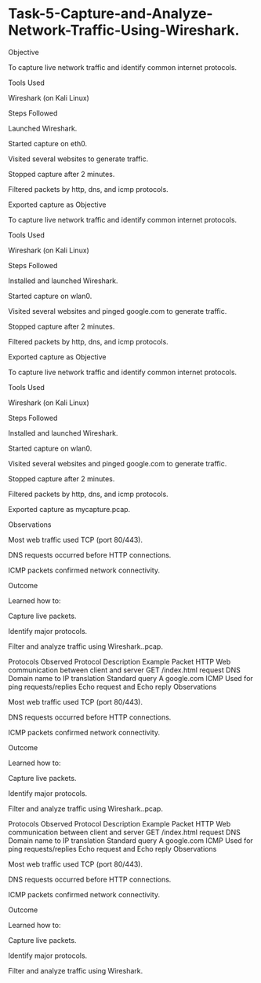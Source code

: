 # Task-5-Capture-and-Analyze-Network-Traffic-Using-Wireshark.

Objective

To capture live network traffic and identify common internet protocols.

Tools Used

Wireshark (on Kali Linux)

Steps Followed

Launched Wireshark.

Started capture on eth0.

Visited several websites to generate traffic.

Stopped capture after 2 minutes.

Filtered packets by http, dns, and icmp protocols.

Exported capture as Objective

To capture live network traffic and identify common internet protocols.

Tools Used

Wireshark (on Kali Linux)

Steps Followed

Installed and launched Wireshark.

Started capture on wlan0.

Visited several websites and pinged google.com to generate traffic.

Stopped capture after 2 minutes.

Filtered packets by http, dns, and icmp protocols.

Exported capture as Objective

To capture live network traffic and identify common internet protocols.

Tools Used

Wireshark (on Kali Linux)

Steps Followed

Installed and launched Wireshark.

Started capture on wlan0.

Visited several websites and pinged google.com to generate traffic.

Stopped capture after 2 minutes.

Filtered packets by http, dns, and icmp protocols.

Exported capture as mycapture.pcap.

Observations

Most web traffic used TCP (port 80/443).

DNS requests occurred before HTTP connections.

ICMP packets confirmed network connectivity.

Outcome

Learned how to:

Capture live packets.

Identify major protocols.

Filter and analyze traffic using Wireshark..pcap.

Protocols Observed
Protocol	Description	Example Packet
HTTP	Web communication between client and server	GET /index.html request
DNS	Domain name to IP translation	Standard query A google.com
ICMP	Used for ping requests/replies	Echo request and Echo reply
Observations

Most web traffic used TCP (port 80/443).

DNS requests occurred before HTTP connections.

ICMP packets confirmed network connectivity.

Outcome

Learned how to:

Capture live packets.

Identify major protocols.

Filter and analyze traffic using Wireshark..pcap.

Protocols Observed
Protocol	Description	Example Packet
HTTP	Web communication between client and server	GET /index.html request
DNS	Domain name to IP translation	Standard query A google.com
ICMP	Used for ping requests/replies	Echo request and Echo reply
Observations

Most web traffic used TCP (port 80/443).

DNS requests occurred before HTTP connections.

ICMP packets confirmed network connectivity.

Outcome

Learned how to:

Capture live packets.

Identify major protocols.

Filter and analyze traffic using Wireshark.
